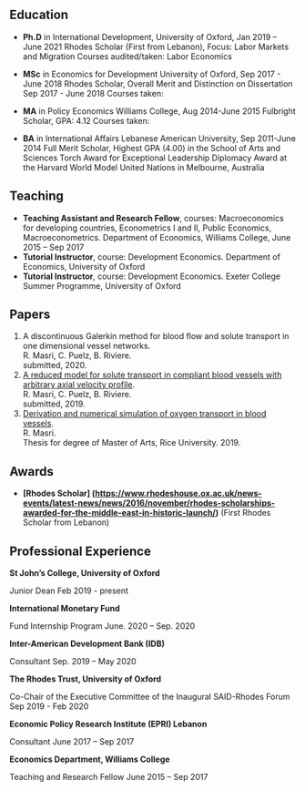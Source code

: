 ## Education 
- **Ph.D** in International Development, University of Oxford, Jan 2019 – June 2021
Rhodes Scholar (First from Lebanon), Focus: Labor Markets and Migration 
Courses audited/taken: Labor Economics


- **MSc** in Economics for Development University of Oxford, Sep 2017 - June 2018
Rhodes Scholar, Overall Merit and Distinction on Dissertation Sep 2017 - June 2018
Courses taken:


- **MA** in Policy Economics Williams College, Aug 2014-June 2015
Fulbright Scholar, GPA: 4.12 
Courses taken: 


- **BA** in International Affairs Lebanese American University, Sep 2011-June 2014
Full Merit Scholar, Highest GPA (4.00) in the School of Arts and Sciences 
Torch Award for Exceptional Leadership
Diplomacy Award at the Harvard World Model United Nations in Melbourne, Australia


## Teaching
- **Teaching Assistant and Research Fellow**, courses: Macroeconomics for developing countries, Econometrics I and II, Public Economics, Macroeconometrics. Department of Economics, Williams College,
June 2015 – Sep 2017
- **Tutorial Instructor**, course: Development Economics.  Department of Economics, University of Oxford
- **Tutorial Instructor**, course: Development Economics. Exeter College Summer Programme, University of Oxford





## Papers 
1. A discontinuous Galerkin method for blood flow and solute transport in one dimensional vessel networks.  
R. Masri, C. Puelz, B. Riviere.  
submitted, 2020.
2. [A reduced model for solute transport in compliant blood vessels with arbitrary axial velocity profile](https://arxiv.org/abs/1912.09587).   
R. Masri, C. Puelz, B. Riviere.   
submitted, 2019. <!--[link-to-arXiv:1912.0957](https://arxiv.org/abs/1912.09587).-->  
3. [Derivation and numerical simulation of oxygen transport in blood vessels](https://scholarship.rice.edu/handle/1911/107400).  
R. Masri.  
Thesis for degree of Master of Arts, Rice University. 2019. <!--[link to thesis](https://scholarship.rice.edu/handle/1911/107400).-->

## Awards 

- **[Rhodes Scholar] (https://www.rhodeshouse.ox.ac.uk/news-events/latest-news/news/2016/november/rhodes-scholarships-awarded-for-the-middle-east-in-historic-launch/)** (First Rhodes Scholar from Lebanon)  <!--[Rhodes Scholar](https://www.rhodeshouse.ox.ac.uk/news-events/latest-news/news/2016/november/rhodes-scholarships-awarded-for-the-middle-east-in-historic-launch/).-->

## Professional Experience 
**St John’s College, University of Oxford**

Junior Dean Feb 2019 - present

**International Monetary Fund**

Fund Internship Program June. 2020 – Sep. 2020

**Inter-American Development Bank (IDB)**

Consultant Sep. 2019 – May 2020

**The Rhodes Trust, University of Oxford**

Co-Chair of the Executive Committee of the Inaugural SAID-Rhodes Forum Sep 2019 - Feb 2020

**Economic Policy Research Institute (EPRI) Lebanon**

Consultant June 2017 – Sep 2017

**Economics Department, Williams College**

Teaching and Research Fellow June 2015 – Sep 2017
